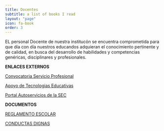 ```yaml
---
title: Docentes
subtitle: a list of books I read
layout: "page"
icon: fa-book
order: 3
---
```


EL personal Docente de nuestra institucón se encuentra comprometida para que día con día nuestros educandos adquieran el conocimiento pertinente y de calidad, en busca del desarrollo de habilidades y competencias genéricas, disciplinares y profesionales.

**ENLACES EXTERNOS**

[Convocatoria Servicio Profesional](https://www.gob.mx/sep/acciones-y-programas/convocatoria-servicio-profesional-de-carrera-2016?state=published)

[Apoyo de Tecnologias Educativas](http://www.teceducativas.sep.gob.mx/)

[Portal Autoservicios de la SEC](https://portalautoservicios-sems.sep.gob.mx/login.jsp;jsessionid=ebc6a6dad75bce4f5bff9eab31c9)

**DOCUMENTOS**

[REGLAMENTO ESCOLAR](http://www.cetis32.edu.mx/pdf/Reglamento_Plantel.pdf)

[CONDUCTAS DIGNAS](https://drive.google.com/file/d/1EOUBOL7cx7oTdp-vhHk-MG2xVfHgxOvR/view)
